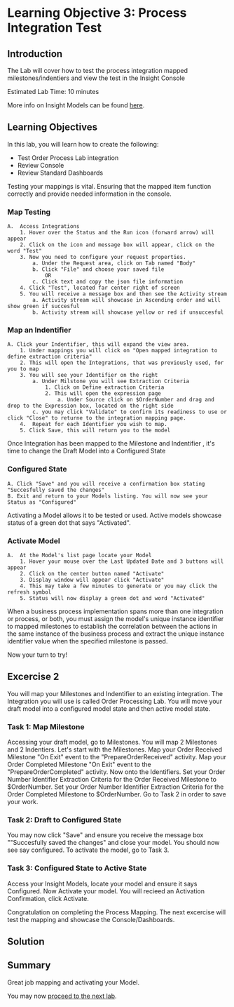 # Learning Objective 3: Process Integration Test

## Introduction
The Lab will cover how to test the process integration mapped milestones/indentiers and view the test in the Insight Console

Estimated Lab Time: 10 minutes

More info on Insight Models can be found [here](https://docs.oracle.com/en/cloud/paas/integration-cloud/user-int-insight-oci/work-models-integration-insight.html).

## Learning Objectives
In this lab, you will learn how to create the following:
- Test Order Process Lab integration
- Review Console 
- Review Standard Dashboards

Testing your mappings is vital. Ensuring that the mapped item function correctly and provide needed information in the console.  
### Map Testing
    A.  Access Integrations  
        1. Hover over the Status and the Run icon (forward arrow) will appear
        2. Click on the icon and message box will appear, click on the word "Test"
        3. Now you need to configure your request properties.
            a. Under the Request area, click on Tab named "Body" 
            b. Click "File" and choose your saved file 
                OR 
            c. Click text and copy the json file information
        4. Click "Test", located far center right of screen
        5. You will receive a message box and then see the Activity stream 
            a. Activity stream will showcase in Ascending order and will show green if succesful
            b. Activity stream will showcase yellow or red if unsuccesful

### Map an Indentifier
    A. Click your Indentifier, this will expand the view area.   
        1. Under mappings you will click on "Open mapped integration to define extraction criteria" 
        2. This will open the Integrations, that was previously used, for you to map 
        3. You will see your Identifier on the right
            a. Under Milstone you will see Extraction Criteria
                1. Click on Define extraction Criteria
                2. This will open the expression page
                    a. Under Source click on $OrderNumber and drag and drop to the Expression box, located on the right side 
            c. you may click "Validate" to confirm its readiness to use or click "Close" to returne to the integration mapping page.
        4.  Repeat for each Identifier you wish to map.
        5. Click Save, this will return you to the model
        
Once Integration has been mapped to the Milestone and Indentifier , it's time to change the Draft Model into a Configured State <br />
### Configured State

    A. Click "Save" and you will receive a confirmation box stating "Succesfully saved the changes"
    B. Exit and return to your Models listing. You will now see your Status as "Configured"

Activating a Model allows it to be tested or used. Active models showcase status of a green dot that says "Activated". <br />
### Activate Model

    A.  At the Model's list page locate your Model
        1. Hover your mouse over the Last Updated Date and 3 buttons will appear
        2. Click on the center button named "Activate"
        3. Display window will appear click "Activate"
        4. This may take a few minutes to generate or you may click the refresh symbol
        5. Status will now display a green dot and word "Activated"

When a business process implementation spans more than one integration or process, or both, you must assign the model's unique instance identifier to mapped milestones to establish the correlation between the actions in the same instance of the business process and extract the unique instance identifier value when the specified milestone is passed. <br />

Now your turn to try!

## Excercise 2
 You will map your Milestones and Indentifier to an existing integration. The Integration you will use is called Order Processing Lab. You will move your draft model into a configured model state and then active model state. 

### Task 1: Map Milestone
Accessing your draft model, go to Milestones. You will map 2 Milestones and 2 Indentiers.
Let's start with the Milestones. Map your Order Received Milestone "On Exit" event to the "PrepareOrderReceived" activity. Map your Order Completed Milestone "On Exit" event to the "PrepareOrderCompleted" activity. Now onto the Identifiers. Set your Order Number Identifier Extraction Criteria for the Order Received Milestone to $OrderNumber.
Set your Order Number Identifier Extraction Criteria for the Order Completed Milestone to $OrderNumber. Go to Task 2 in order to save your work.
     
### Task 2: Draft to Configured State
You may now click "Save" and ensure you receive the message box ""Succesfully saved the changes" and close your model. You should now see say configured. To activate the model, go to Task 3.
    
### Task 3: Configured State to Active State
Access your Insight Models, locate your model and ensure it says Configured. Now Activate your model. You will recieed an Activation Confirmation, click Activate.

Congratulation on completing the Process Mapping. The next excercise will test the mapping and showcase the Console/Dashboards. 

## Solution
>>>>>


## Summary
Great job mapping and activating your Model.<br />

You may now [proceed to the next lab](#next).